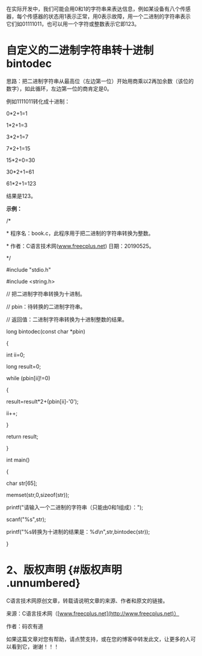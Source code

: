 在实际开发中，我们可能会用0和1的字符串来表达信息，例如某设备有八个传感器，每个传感器的状态用1表示正常，用0表示故障，用一个二进制的字符串表示它们如01111011，也可以用一个字符或整数表示它即123。

# 自定义的二进制字符串转十进制bintodec

思路：把二进制字符串从最高位（左边第一位）开始用商乘以2再加余数（该位的数字），如此循环，左边第一位的商肯定是0。

例如1111011转化成十进制：

0\*2+1=1

1\*2+1=3

3\*2+1=7

7\*2+1=15

15\*2+0=30

30\*2+1=61

61\*2+1=123

结果是123。

**示例：**

/\*

\* 程序名：book.c，此程序用于把二进制的字符串转换为整数。

\* 作者：C语言技术网(www.freecplus.net) 日期：20190525。

\*/

#include \"stdio.h\"

#include \<string.h\>

// 把二进制字符串转换为十进制。

// pbin：待转换的二进制字符串。

// 返回值：二进制字符串转换为十进制整数的结果。

long bintodec(const char \*pbin)

{

int ii=0;

long result=0;

while (pbin\[ii\]!=0)

{

result=result\*2+(pbin\[ii\]-\'0\');

ii++;

}

return result;

}

int main()

{

char str\[65\];

memset(str,0,sizeof(str));

printf(\"请输入一个二进制的字符串（只能由0和1组成）：\");

scanf(\"%s\",str);

printf(\"%s转换为十进制的结果是：%d\\n\",str,bintodec(str));

}

# 2、版权声明 {#版权声明 .unnumbered}

C语言技术网原创文章，转载请说明文章的来源、作者和原文的链接。

来源：C语言技术网（[www.freecplus.net](http://www.freecplus.net)）

作者：码农有道

如果这篇文章对您有帮助，请点赞支持，或在您的博客中转发此文，让更多的人可以看到它，谢谢！！！
